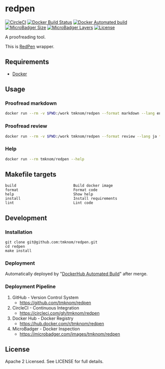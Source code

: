 # redpen

[![CircleCI](https://circleci.com/gh/tmknom/redpen.svg?style=svg)](https://circleci.com/gh/tmknom/redpen)
[![Docker Build Status](https://img.shields.io/docker/cloud/build/tmknom/redpen.svg)](https://hub.docker.com/r/tmknom/redpen/builds/)
[![Docker Automated build](https://img.shields.io/docker/cloud/automated/tmknom/redpen.svg)](https://hub.docker.com/r/tmknom/redpen/)
[![MicroBadger Size](https://img.shields.io/microbadger/image-size/tmknom/redpen.svg)](https://microbadger.com/images/tmknom/redpen)
[![MicroBadger Layers](https://img.shields.io/microbadger/layers/tmknom/redpen.svg)](https://microbadger.com/images/tmknom/redpen)
[![License](https://img.shields.io/github/license/tmknom/redpen.svg)](https://opensource.org/licenses/Apache-2.0)

A proofreading tool.

This is [RedPen](https://github.com/redpen-cc/redpen) wrapper.

## Requirements

- [Docker](https://www.docker.com/)

## Usage

### Proofread markdown

 ```sh
docker run --rm -v $PWD:/work tmknom/redpen --format markdown --lang en **/*.md
```

### Proofread review

 ```sh
docker run --rm -v $PWD:/work tmknom/redpen --format review --lang ja **/*.re
```

### Help

```sh
docker run --rm tmknom/redpen --help
```

## Makefile targets

```text
build                          Build docker image
format                         Format code
help                           Show help
install                        Install requirements
lint                           Lint code
```

## Development

### Installation

```shell
git clone git@github.com:tmknom/redpen.git
cd redpen
make install
```

### Deployment

Automatically deployed by "[DockerHub Automated Build](https://docs.docker.com/docker-hub/builds/)" after merge.

### Deployment Pipeline

1. GitHub - Version Control System
   - <https://github.com/tmknom/redpen>
2. CircleCI - Continuous Integration
   - <https://circleci.com/gh/tmknom/redpen>
3. Docker Hub - Docker Registry
   - <https://hub.docker.com/r/tmknom/redpen>
4. MicroBadger - Docker Inspection
   - <https://microbadger.com/images/tmknom/redpen>

## License

Apache 2 Licensed. See LICENSE for full details.
